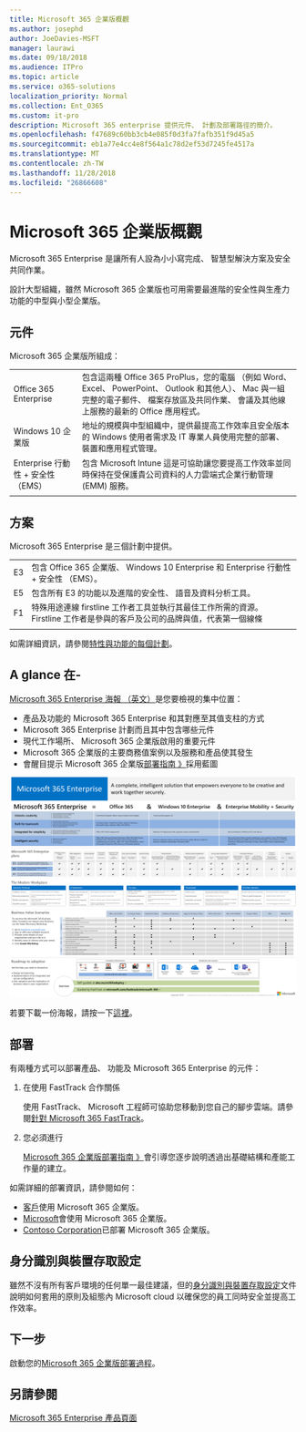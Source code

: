 ```yaml
---
title: Microsoft 365 企業版概觀
ms.author: josephd
author: JoeDavies-MSFT
manager: laurawi
ms.date: 09/18/2018
ms.audience: ITPro
ms.topic: article
ms.service: o365-solutions
localization_priority: Normal
ms.collection: Ent_O365
ms.custom: it-pro
description: Microsoft 365 enterprise 提供元件、 計劃及部署路徑的簡介。
ms.openlocfilehash: f47689c60bb3cb4e085f0d3fa7fafb351f9d45a5
ms.sourcegitcommit: eb1a77e4cc4e8f564a1c78d2ef53d7245fe4517a
ms.translationtype: MT
ms.contentlocale: zh-TW
ms.lasthandoff: 11/28/2018
ms.locfileid: "26866608"
---
```

# <a name="microsoft-365-enterprise-overview"></a>Microsoft 365 企業版概觀

Microsoft 365 Enterprise 是讓所有人設為小小寫完成、 智慧型解決方案及安全共同作業。 

設計大型組織，雖然 Microsoft 365 企業版也可用需要最進階的安全性與生產力功能的中型與小型企業版。 

## <a name="components"></a>元件

Microsoft 365 企業版所組成：

|||
|:-------|:-----|
| Office 365 Enterprise | 包含這兩種 Office 365 ProPlus，您的電腦 （例如 Word、 Excel、 PowerPoint、 Outlook 和其他人）、 Mac 與一組完整的電子郵件、 檔案存放區及共同作業、 會議及其他線上服務的最新的 Office 應用程式。 |
| Windows 10 企業版 | 地址的規模與中型組織中，提供最提高工作效率且安全版本的 Windows 使用者需求及 IT 專業人員使用完整的部署、 裝置和應用程式管理。 |
| Enterprise 行動性 + 安全性 （EMS） | 包含 Microsoft Intune 這是可協助讓您要提高工作效率並同時保持在受保護貴公司資料的人力雲端式企業行動管理 (EMM) 服務。 |
|||

## <a name="plans"></a>方案

Microsoft 365 Enterprise 是三個計劃中提供。

|||
|:-------|:-----|
| E3 | 包含 Office 365 企業版、 Windows 10 Enterprise 和 Enterprise 行動性 + 安全性 （EMS）。 |
| E5 | 包含所有 E3 的功能以及進階的安全性、 語音及資料分析工具。 |
| F1 | 特殊用途連線 firstline 工作者工具並執行其最佳工作所需的資源。Firstline 工作者是參與的客戶及公司的品牌與值，代表第一個線條 |
|||

如需詳細資訊，請參閱[特性與功能的每個計劃](https://www.microsoft.com/microsoft-365/compare-all-microsoft-365-plans)。

## <a name="at-a-glance"></a>A glance 在-

[Microsoft 365 Enterprise 海報 （英文）](http://aka.ms/m365eposter)是您要檢視的集中位置：

- 產品及功能的 Microsoft 365 Enterprise 和其對應至其值支柱的方式
- Microsoft 365 Enterprise 計劃而且其中包含哪些元件 
- 現代工作場所、 Microsoft 365 企業版啟用的重要元件
- Microsoft 365 企業版的主要商務值案例以及服務和產品使其發生
- 會醒目提示 Microsoft 365 企業版[部署指南 》](deploy-microsoft-365-enterprise.md)採用藍圖

![](./media/m365-poster/m365e-poster.png)

若要下載一份海報，請按一下[這裡](https://github.com/MicrosoftDocs/OfficeDocs-Enterprise/raw/live/Enterprise/Media/Microsoft365Enterprise.pdf)。

## <a name="deploying"></a>部署

有兩種方式可以部署產品、 功能及 Microsoft 365 Enterprise 的元件：

1. 在使用 FastTrack 合作關係
  
   使用 FastTrack、 Microsoft 工程師可協助您移動到您自己的腳步雲端。請參閱[針對 Microsoft 365 FastTrack](https://fasttrack.microsoft.com/microsoft365)。
  
2. 您必須進行

   [Microsoft 365 企業版部署指南 》](deploy-microsoft-365-enterprise.md)會引導您逐步說明透過出基礎結構和產能工作量的建立。 

如需詳細的部署資訊，請參閱如何：

- [客戶](deploy-microsoft-365-enterprise.md#how-customers-use-microsoft-365-enterprise)使用 Microsoft 365 企業版。
- [Microsoft](deploy-microsoft-365-enterprise.md#how-microsoft-uses-microsoft-365-enterprise)會使用 Microsoft 365 企業版。
- [Contoso Corporation](contoso-overview.md)已部署 Microsoft 365 企業版。

## <a name="identity-and-device-access-configurations"></a>身分識別與裝置存取設定

雖然不沒有所有客戶環境的任何單一最佳建議，但的[身分識別與裝置存取設定](microsoft-365-policies-configurations.md)文件說明如何套用的原則及組態內 Microsoft cloud 以確保您的員工同時安全並提高工作效率。

## <a name="next-step"></a>下一步

啟動您的[Microsoft 365 企業版部署過程](deploy-microsoft-365-enterprise.md)。

## <a name="see-also"></a>另請參閱

[Microsoft 365 Enterprise 產品頁面](https://www.microsoft.com/microsoft-365/enterprise)
